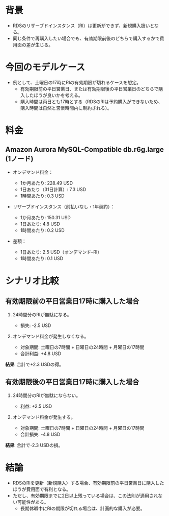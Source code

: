 # 背景

- RDSのリザーブドインスタンス（RI）は更新ができず、新規購入扱いとなる。
- 同じ条件で再購入したい場合でも、有効期限前後のどちらで購入するかで費用面の差が生じる。

# 今回のモデルケース

- 例として、土曜日の17時にRIの有効期限が切れるケースを想定。
    - 有効期限前の平日営業日、または有効期限後の平日営業日のどちらで購入したほうが良いかを考える。
    - 購入時間は両日とも17時とする（RDSのRIは予約購入ができないため、購入時間は自然と営業時間内に制約される）。

# 料金

## Amazon Aurora MySQL-Compatible db.r6g.large (1ノード)

- オンデマンド料金：
    - 1か月あたり: 228.49 USD
    - 1日あたり（31日計算）: 7.3 USD
    - 1時間あたり: 0.3 USD

- リザーブドインスタンス（前払いなし・1年契約）：
    - 1か月あたり: 150.31 USD
    - 1日あたり: 4.8 USD
    - 1時間あたり: 0.2 USD

- 差額：
    - 1日あたり: 2.5 USD（オンデマンド–RI）
    - 1時間あたり: 0.1 USD

# シナリオ比較

## 有効期限前の平日営業日17時に購入した場合

1. 24時間分のRIが無駄になる。
    - 損失: -2.5 USD

2. オンデマンド料金が発生しなくなる。
    - 対象期間: 土曜日の7時間 + 日曜日の24時間 + 月曜日の17時間
    - 合計利益: +4.8 USD

**結果**: 合計で+2.3 USDの得。

## 有効期限後の平日営業日17時に購入した場合

1. 24時間分のRIが無駄にならない。
    - 利益: +2.5 USD

2. オンデマンド料金が発生する。
    - 対象期間: 土曜日の7時間 + 日曜日の24時間 + 月曜日の17時間
    - 合計損失: -4.8 USD

**結果**: 合計で-2.3 USDの損。

# 結論

- RDSのRIを更新（新規購入）する場合、有効期限前の平日営業日に購入したほうが費用面で有利となる。
- ただし、有効期限までに2日以上残っている場合は、この法則が適用されない可能性がある。
    - 長期休暇中にRIの期限が切れる場合は、計画的な購入が必要。